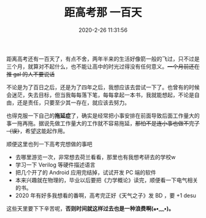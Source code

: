 ﻿---
title: 距高考那 一百天
date: 2020-2-26 11:31:56
categories:
- 生活
tags:
- 高考
- 目标
- 随笔
---

距离高考还有一百天了，有点不舍，两年半来的生活好像箭一般的飞过，只不过是三个月，就算对不起什么，也不能让高中的时光过得没有任何意义。<del>一个月前还在推 gal 的人不要说话</del>

<!-- more -->

不论是为了百日之后，还是为了四年之后，我想应该去尝试一下了。也曾有的时候会迷茫，失去目标，但当我每每落下笔，每每拿起一本书，我就能想起，不论是自由，还是责任，只要至少其一存在，就应该去努力。

也得克服一下自己的**拖延症**了，确实是经常把小事安排在前面导致后面工作量大的事一拖再拖。据说先做工作量大的工作就不容易拖延，<del>那怕不是连小事也做不完了（误）</del>，希望这能起作用。


顺便这里也列一下高考完想做的事吧

- 去哪里游览一次，非常想去荷兰看看，那里也有我想考研去的学校w
- 学习一下 Verilog 等硬件描述语言
- 把几个开了的 Android 应用完结掉，试试开发 PC 端的软件
- 本来兴趣就在物理的，毕业以后要把《力学概论》读完，顺便看一下电气相关的书。
- 2020 年有好多我想看的番啊，高考完正好《天气之子》发 BD ，要 +1 desu

这些天里要下下辛苦呢，**否则时间就这样过去也是一种浪费啊(๑•﹏•)。**